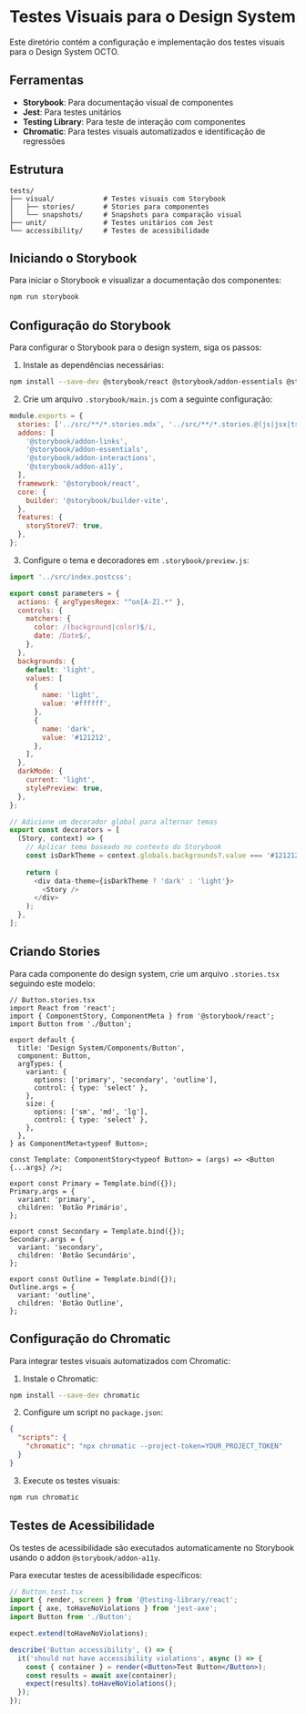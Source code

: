 # Testes Visuais para o Design System

Este diretório contém a configuração e implementação dos testes visuais para o Design System OCTO.

## Ferramentas

- **Storybook**: Para documentação visual de componentes
- **Jest**: Para testes unitários
- **Testing Library**: Para teste de interação com componentes
- **Chromatic**: Para testes visuais automatizados e identificação de regressões

## Estrutura

```
tests/
├── visual/            # Testes visuais com Storybook
│   ├── stories/       # Stories para componentes
│   └── snapshots/     # Snapshots para comparação visual
├── unit/              # Testes unitários com Jest
└── accessibility/     # Testes de acessibilidade
```

## Iniciando o Storybook

Para iniciar o Storybook e visualizar a documentação dos componentes:

```bash
npm run storybook
```

## Configuração do Storybook

Para configurar o Storybook para o design system, siga os passos:

1. Instale as dependências necessárias:

```bash
npm install --save-dev @storybook/react @storybook/addon-essentials @storybook/addon-interactions @storybook/addon-a11y @storybook/addon-docs
```

2. Crie um arquivo `.storybook/main.js` com a seguinte configuração:

```js
module.exports = {
  stories: ['../src/**/*.stories.mdx', '../src/**/*.stories.@(js|jsx|ts|tsx)'],
  addons: [
    '@storybook/addon-links',
    '@storybook/addon-essentials',
    '@storybook/addon-interactions',
    '@storybook/addon-a11y',
  ],
  framework: '@storybook/react',
  core: {
    builder: '@storybook/builder-vite',
  },
  features: {
    storyStoreV7: true,
  },
};
```

3. Configure o tema e decoradores em `.storybook/preview.js`:

```js
import '../src/index.postcss';

export const parameters = {
  actions: { argTypesRegex: "^on[A-Z].*" },
  controls: {
    matchers: {
      color: /(background|color)$/i,
      date: /Date$/,
    },
  },
  backgrounds: {
    default: 'light',
    values: [
      {
        name: 'light',
        value: '#ffffff',
      },
      {
        name: 'dark',
        value: '#121212',
      },
    ],
  },
  darkMode: {
    current: 'light',
    stylePreview: true,
  },
};

// Adicione um decorador global para alternar temas
export const decorators = [
  (Story, context) => {
    // Aplicar tema baseado no contexto do Storybook
    const isDarkTheme = context.globals.backgrounds?.value === '#121212';
    
    return (
      <div data-theme={isDarkTheme ? 'dark' : 'light'}>
        <Story />
      </div>
    );
  },
];
```

## Criando Stories

Para cada componente do design system, crie um arquivo `.stories.tsx` seguindo este modelo:

```tsx
// Button.stories.tsx
import React from 'react';
import { ComponentStory, ComponentMeta } from '@storybook/react';
import Button from './Button';

export default {
  title: 'Design System/Components/Button',
  component: Button,
  argTypes: {
    variant: {
      options: ['primary', 'secondary', 'outline'],
      control: { type: 'select' },
    },
    size: {
      options: ['sm', 'md', 'lg'],
      control: { type: 'select' },
    },
  },
} as ComponentMeta<typeof Button>;

const Template: ComponentStory<typeof Button> = (args) => <Button {...args} />;

export const Primary = Template.bind({});
Primary.args = {
  variant: 'primary',
  children: 'Botão Primário',
};

export const Secondary = Template.bind({});
Secondary.args = {
  variant: 'secondary',
  children: 'Botão Secundário',
};

export const Outline = Template.bind({});
Outline.args = {
  variant: 'outline',
  children: 'Botão Outline',
};
```

## Configuração do Chromatic

Para integrar testes visuais automatizados com Chromatic:

1. Instale o Chromatic:

```bash
npm install --save-dev chromatic
```

2. Configure um script no `package.json`:

```json
{
  "scripts": {
    "chromatic": "npx chromatic --project-token=YOUR_PROJECT_TOKEN"
  }
}
```

3. Execute os testes visuais:

```bash
npm run chromatic
```

## Testes de Acessibilidade

Os testes de acessibilidade são executados automaticamente no Storybook usando o addon `@storybook/addon-a11y`.

Para executar testes de acessibilidade específicos:

```jsx
// Button.test.tsx
import { render, screen } from '@testing-library/react';
import { axe, toHaveNoViolations } from 'jest-axe';
import Button from './Button';

expect.extend(toHaveNoViolations);

describe('Button accessibility', () => {
  it('should not have accessibility violations', async () => {
    const { container } = render(<Button>Test Button</Button>);
    const results = await axe(container);
    expect(results).toHaveNoViolations();
  });
}); 